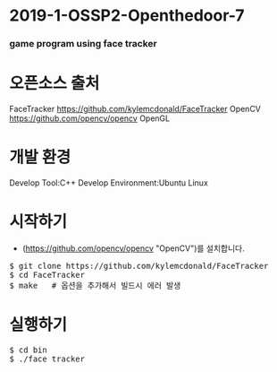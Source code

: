 # 2019-1-OSSP2-Openthedoor-7
### game program using face tracker

# 오픈소스 출처
FaceTracker
https://github.com/kylemcdonald/FaceTracker
OpenCV
https://github.com/opencv/opencv
OpenGL


# 개발 환경
Develop Tool:C++
Develop Environment:Ubuntu Linux

# 시작하기
* (https://github.com/opencv/opencv "OpenCV")를 설치합니다.
<pre>
$ git clone https://github.com/kylemcdonald/FaceTracker
$ cd FaceTracker
$ make   # 옵션을 추가해서 빌드시 에러 발생 
</pre>

# 실행하기
<pre>
$ cd bin
$ ./face_tracker
</pre>
